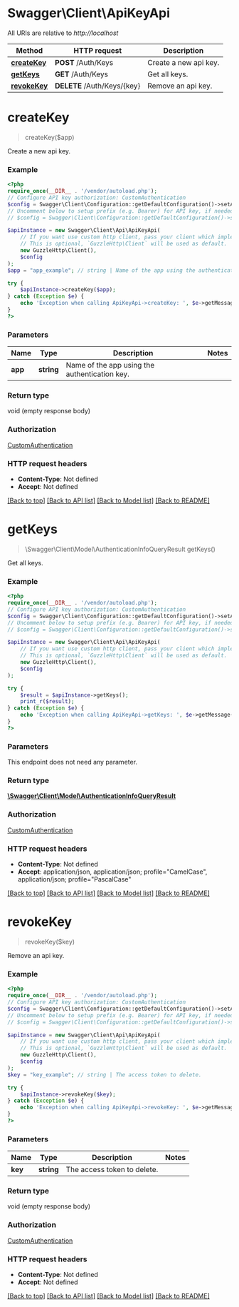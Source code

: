 # Swagger\Client\ApiKeyApi

All URIs are relative to *http://localhost*

Method | HTTP request | Description
------------- | ------------- | -------------
[**createKey**](ApiKeyApi.md#createkey) | **POST** /Auth/Keys | Create a new api key.
[**getKeys**](ApiKeyApi.md#getkeys) | **GET** /Auth/Keys | Get all keys.
[**revokeKey**](ApiKeyApi.md#revokekey) | **DELETE** /Auth/Keys/{key} | Remove an api key.

# **createKey**
> createKey($app)

Create a new api key.

### Example
```php
<?php
require_once(__DIR__ . '/vendor/autoload.php');
// Configure API key authorization: CustomAuthentication
$config = Swagger\Client\Configuration::getDefaultConfiguration()->setApiKey('X-Emby-Authorization', 'YOUR_API_KEY');
// Uncomment below to setup prefix (e.g. Bearer) for API key, if needed
// $config = Swagger\Client\Configuration::getDefaultConfiguration()->setApiKeyPrefix('X-Emby-Authorization', 'Bearer');

$apiInstance = new Swagger\Client\Api\ApiKeyApi(
    // If you want use custom http client, pass your client which implements `GuzzleHttp\ClientInterface`.
    // This is optional, `GuzzleHttp\Client` will be used as default.
    new GuzzleHttp\Client(),
    $config
);
$app = "app_example"; // string | Name of the app using the authentication key.

try {
    $apiInstance->createKey($app);
} catch (Exception $e) {
    echo 'Exception when calling ApiKeyApi->createKey: ', $e->getMessage(), PHP_EOL;
}
?>
```

### Parameters

Name | Type | Description  | Notes
------------- | ------------- | ------------- | -------------
 **app** | **string**| Name of the app using the authentication key. |

### Return type

void (empty response body)

### Authorization

[CustomAuthentication](../../README.md#CustomAuthentication)

### HTTP request headers

 - **Content-Type**: Not defined
 - **Accept**: Not defined

[[Back to top]](#) [[Back to API list]](../../README.md#documentation-for-api-endpoints) [[Back to Model list]](../../README.md#documentation-for-models) [[Back to README]](../../README.md)

# **getKeys**
> \Swagger\Client\Model\AuthenticationInfoQueryResult getKeys()

Get all keys.

### Example
```php
<?php
require_once(__DIR__ . '/vendor/autoload.php');
// Configure API key authorization: CustomAuthentication
$config = Swagger\Client\Configuration::getDefaultConfiguration()->setApiKey('X-Emby-Authorization', 'YOUR_API_KEY');
// Uncomment below to setup prefix (e.g. Bearer) for API key, if needed
// $config = Swagger\Client\Configuration::getDefaultConfiguration()->setApiKeyPrefix('X-Emby-Authorization', 'Bearer');

$apiInstance = new Swagger\Client\Api\ApiKeyApi(
    // If you want use custom http client, pass your client which implements `GuzzleHttp\ClientInterface`.
    // This is optional, `GuzzleHttp\Client` will be used as default.
    new GuzzleHttp\Client(),
    $config
);

try {
    $result = $apiInstance->getKeys();
    print_r($result);
} catch (Exception $e) {
    echo 'Exception when calling ApiKeyApi->getKeys: ', $e->getMessage(), PHP_EOL;
}
?>
```

### Parameters
This endpoint does not need any parameter.

### Return type

[**\Swagger\Client\Model\AuthenticationInfoQueryResult**](../Model/AuthenticationInfoQueryResult.md)

### Authorization

[CustomAuthentication](../../README.md#CustomAuthentication)

### HTTP request headers

 - **Content-Type**: Not defined
 - **Accept**: application/json, application/json; profile=\"CamelCase\", application/json; profile=\"PascalCase\"

[[Back to top]](#) [[Back to API list]](../../README.md#documentation-for-api-endpoints) [[Back to Model list]](../../README.md#documentation-for-models) [[Back to README]](../../README.md)

# **revokeKey**
> revokeKey($key)

Remove an api key.

### Example
```php
<?php
require_once(__DIR__ . '/vendor/autoload.php');
// Configure API key authorization: CustomAuthentication
$config = Swagger\Client\Configuration::getDefaultConfiguration()->setApiKey('X-Emby-Authorization', 'YOUR_API_KEY');
// Uncomment below to setup prefix (e.g. Bearer) for API key, if needed
// $config = Swagger\Client\Configuration::getDefaultConfiguration()->setApiKeyPrefix('X-Emby-Authorization', 'Bearer');

$apiInstance = new Swagger\Client\Api\ApiKeyApi(
    // If you want use custom http client, pass your client which implements `GuzzleHttp\ClientInterface`.
    // This is optional, `GuzzleHttp\Client` will be used as default.
    new GuzzleHttp\Client(),
    $config
);
$key = "key_example"; // string | The access token to delete.

try {
    $apiInstance->revokeKey($key);
} catch (Exception $e) {
    echo 'Exception when calling ApiKeyApi->revokeKey: ', $e->getMessage(), PHP_EOL;
}
?>
```

### Parameters

Name | Type | Description  | Notes
------------- | ------------- | ------------- | -------------
 **key** | **string**| The access token to delete. |

### Return type

void (empty response body)

### Authorization

[CustomAuthentication](../../README.md#CustomAuthentication)

### HTTP request headers

 - **Content-Type**: Not defined
 - **Accept**: Not defined

[[Back to top]](#) [[Back to API list]](../../README.md#documentation-for-api-endpoints) [[Back to Model list]](../../README.md#documentation-for-models) [[Back to README]](../../README.md)


